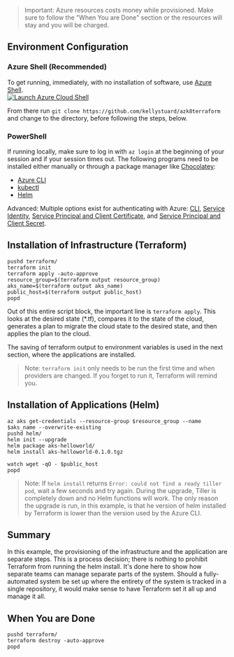 > Important: Azure resources costs money while provisioned. Make sure to follow the "When You are Done" section or the resources will stay and you will be charged.

## Environment Configuration

### Azure Shell (Recommended)
To get running, immediately, with no installation of software, use [Azure Shell](https://docs.microsoft.com/en-us/azure/cloud-shell/overview).  
[![Launch Azure Cloud Shell](https://shell.azure.com/images/launchcloudshell.png)](https://shell.azure.com/)

From there run `git clone https://github.com/kellystuard/azk8terraform` and change to the directory, before following the steps, below.

### PowerShell
If running locally, make sure to log in with `az login` at the beginning of your session and if your session times out. The following programs need to be installed either manually or through a package manager like [Chocolatey](https://chocolatey.org/):
* [Azure CLI](https://docs.microsoft.com/en-us/cli/azure/install-azure-cli?view=azure-cli-latest)
* [kubectl](https://kubernetes.io/docs/tasks/tools/install-kubectl/)
* [Helm](https://helm.sh/docs/using_helm/#installing-helm)

Advanced: Multiple options exist for authenticating with Azure: [CLI](https://www.terraform.io/docs/providers/azurerm/auth/azure_cli.html), [Service Identity](https://www.terraform.io/docs/providers/azurerm/auth/managed_service_identity.html), [Service Principal and Client Certificate](https://www.terraform.io/docs/providers/azurerm/auth/service_principal_client_certificate.html), and [Service Principal and Client Secret](https://www.terraform.io/docs/providers/azurerm/auth/service_principal_client_secret.html).

## Installation of Infrastructure (Terraform)
```
pushd terraform/
terraform init
terraform apply -auto-approve
resource_group=$(terraform output resource_group)
aks_name=$(terraform output aks_name)
public_host=$(terraform output public_host)
popd
```

Out of this entire script block, the important line is `terraform apply`. This looks at the desired state (\*.tf), compares it to the state of the cloud, generates a plan to migrate the cloud state to the desired state, and then applies the plan to the cloud.

The saving of terraform output to environment variables is used in the next section, where the applications are installed.

> Note: `terraform init` only needs to be run the first time and when providers are changed. If you forget to run it, Terraform will remind you.

## Installation of Applications (Helm)
```
az aks get-credentials --resource-group $resource_group --name $aks_name --overwrite-existing
pushd helm/
helm init --upgrade
helm package aks-helloworld/
helm install aks-helloworld-0.1.0.tgz

watch wget -qO - $public_host
popd
```

> Note: If `helm install` returns `Error: could not find a ready tiller pod`, wait a few seconds and try again. During the upgrade, Tiller is completely down and no Helm functions will work. The only reason the upgrade is run, in this example, is that he version of helm installed by Terraform is lower than the version used by the Azure CLI.

## Summary
In this example, the provisioning of the infrastructure and the application are separate steps. This is a process decision; there is nothing to prohibit Terraform from running the helm install. It's done here to show how separate teams can manage separate parts of the system. Should a fully-automated system be set up where the entirety of the system is tracked in a single repository, it would make sense to have Terraform set it all up and manage it all.

## When You are Done
```
pushd terraform/
terraform destroy -auto-approve
popd
```
